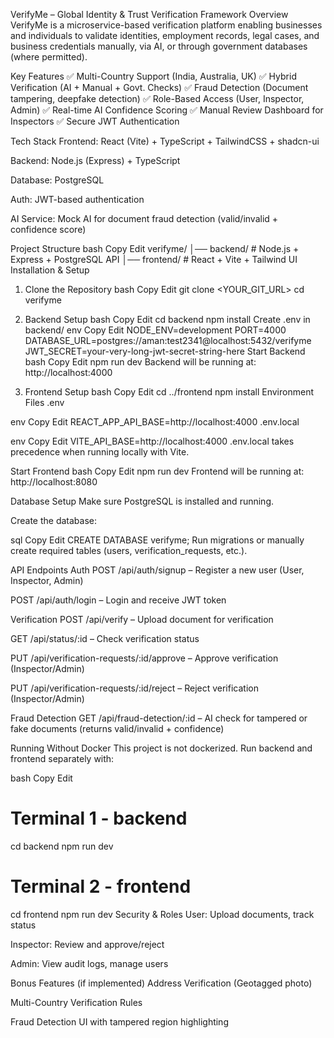 VerifyMe – Global Identity & Trust Verification Framework
Overview
VerifyMe is a microservice-based verification platform enabling businesses and individuals to validate identities, employment records, legal cases, and business credentials manually, via AI, or through government databases (where permitted).

Key Features
✅ Multi-Country Support (India, Australia, UK)
✅ Hybrid Verification (AI + Manual + Govt. Checks)
✅ Fraud Detection (Document tampering, deepfake detection)
✅ Role-Based Access (User, Inspector, Admin)
✅ Real-time AI Confidence Scoring
✅ Manual Review Dashboard for Inspectors
✅ Secure JWT Authentication

Tech Stack
Frontend: React (Vite) + TypeScript + TailwindCSS + shadcn-ui

Backend: Node.js (Express) + TypeScript

Database: PostgreSQL

Auth: JWT-based authentication

AI Service: Mock AI for document fraud detection (valid/invalid + confidence score)

Project Structure
bash
Copy
Edit
verifyme/
│── backend/        # Node.js + Express + PostgreSQL API
│── frontend/       # React + Vite + Tailwind UI
Installation & Setup
1. Clone the Repository
bash
Copy
Edit
git clone <YOUR_GIT_URL>
cd verifyme
2. Backend Setup
bash
Copy
Edit
cd backend
npm install
Create .env in backend/
env
Copy
Edit
NODE_ENV=development
PORT=4000
DATABASE_URL=postgres://aman:test2341@localhost:5432/verifyme
JWT_SECRET=your-very-long-jwt-secret-string-here
Start Backend
bash
Copy
Edit
npm run dev
Backend will be running at: http://localhost:4000

3. Frontend Setup
bash
Copy
Edit
cd ../frontend
npm install
Environment Files
.env

env
Copy
Edit
REACT_APP_API_BASE=http://localhost:4000
.env.local

env
Copy
Edit
VITE_API_BASE=http://localhost:4000
.env.local takes precedence when running locally with Vite.

Start Frontend
bash
Copy
Edit
npm run dev
Frontend will be running at: http://localhost:8080

Database Setup
Make sure PostgreSQL is installed and running.

Create the database:

sql
Copy
Edit
CREATE DATABASE verifyme;
Run migrations or manually create required tables (users, verification_requests, etc.).

API Endpoints
Auth
POST /api/auth/signup – Register a new user (User, Inspector, Admin)

POST /api/auth/login – Login and receive JWT token

Verification
POST /api/verify – Upload document for verification

GET /api/status/:id – Check verification status

PUT /api/verification-requests/:id/approve – Approve verification (Inspector/Admin)

PUT /api/verification-requests/:id/reject – Reject verification (Inspector/Admin)

Fraud Detection
GET /api/fraud-detection/:id – AI check for tampered or fake documents (returns valid/invalid + confidence)

Running Without Docker
This project is not dockerized. Run backend and frontend separately with:

bash
Copy
Edit
# Terminal 1 - backend
cd backend
npm run dev

# Terminal 2 - frontend
cd frontend
npm run dev
Security & Roles
User: Upload documents, track status

Inspector: Review and approve/reject

Admin: View audit logs, manage users

Bonus Features (if implemented)
Address Verification (Geotagged photo)

Multi-Country Verification Rules

Fraud Detection UI with tampered region highlighting

